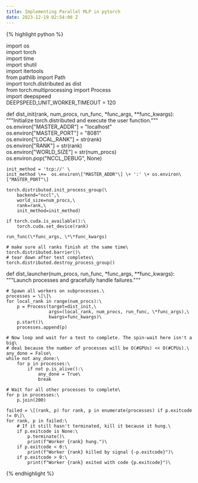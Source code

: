 ```yaml
---
title: Implementing Parallel MLP in pytorch
date: 2023-12-19 02:54:00 Z
---
```


{% highlight python %}

import os\
import torch\
import time\
import shutil\
import itertools\
from pathlib import Path\
import torch.distributed as dist\
from torch.multiprocessing import Process\
import deepspeed\
DEEPSPEED_UNIT_WORKER_TIMEOUT = 120

def dist_init(rank, num_procs, run_func, \*func_args, \*\*func_kwargs):\
    """Initialize torch.distributed and execute the user function."""\
    os.environ\["MASTER_ADDR"\] = "localhost"\
    os.environ\["MASTER_PORT"\] = "8081"\
    os.environ\["LOCAL_RANK"\] = str(rank)\
    os.environ\["RANK"\] = str(rank)\
    os.environ\["WORLD_SIZE"\] = str(num_procs)\
    os.environ.pop("NCCL_DEBUG", None)

    init_method = 'tcp://' \
    init_method \+=  os.environ\["MASTER_ADDR"\] \+ ':' \+ os.environ\["MASTER_PORT"\]

    torch.distributed.init_process_group(\
        backend="nccl",\
        world_size=num_procs,\
        rank=rank,\
        init_method=init_method)

    if torch.cuda.is_available():\
        torch.cuda.set_device(rank)

    run_func(\*func_args, \*\*func_kwargs)

    # make sure all ranks finish at the same time\
    torch.distributed.barrier()\
    # tear down after test completes\
    torch.distributed.destroy_process_group()

def dist_launcher(num_procs, run_func, \*func_args, \*\*func_kwargs):\
    """Launch processes and gracefully handle failures."""

    # Spawn all workers on subprocesses.\
    processes = \[\]\
    for local_rank in range(num_procs):\
        p = Process(target=dist_init,\
                    args=(local_rank, num_procs, run_func, \*func_args),\
                    kwargs=func_kwargs)\
        p.start()\
        processes.append(p)

    # Now loop and wait for a test to complete. The spin-wait here isn't a big\
    # deal because the number of processes will be O(#GPUs) << O(#CPUs).\
    any_done = False\
    while not any_done:\
        for p in processes:\
            if not p.is_alive():\
                any_done = True\
                break

    # Wait for all other processes to complete\
    for p in processes:\
        p.join(200)

    failed = \[(rank, p) for rank, p in enumerate(processes) if p.exitcode != 0\]\
    for rank, p in failed:\
        # If it still hasn't terminated, kill it because it hung.\
        if p.exitcode is None:\
            p.terminate()\
            print(f"Worker {rank} hung.")\
        if p.exitcode < 0:\
            print(f"Worker {rank} killed by signal {-p.exitcode}")\
        if p.exitcode > 0:\
            print(f"Worker {rank} exited with code {p.exitcode}")\
{% endhighlight %}
